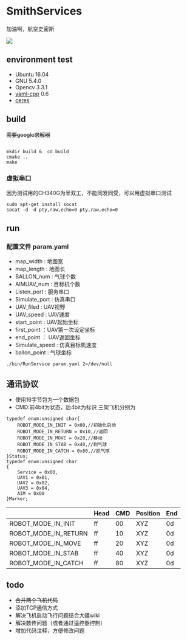 # SmithServices
加油啊，航空史密斯

<img src="doc/demo.gif">

## environment test
- Ubuntu 16.04
- GNU 5.4.0
- Opencv 3.3.1
- [yaml-cpp](https://github.com/jbeder/yaml-cpp) 0.6
- [ceres](http://ceres-solver.org/installation.html)

## build
~~需要google求解器~~
```shell

```
```shell
mkdir build &  cd build
cmake ..
make
```

### 虚拟串口
因为测试用的CH340G为半双工，不能同发同受，可以用虚拟串口测试
```shell
sudo apt-get install socat
socat -d -d pty,raw,echo=0 pty,raw,echo=0

```

## run
### 配置文件 param.yaml
- map_width : 地图宽
- map_length : 地图长
- BALLON_num : 气球个数 
- AIMUAV_num : 目标机个数
- Listen_port : 服务串口
- Simulate_port : 仿真串口
- UAV_filed : UAV视野
- UAV_speed : UAV速度
- start_point : UAV起始坐标
- first_point ：UAV第一次设定坐标
- end_point ： UAV返回坐标
- Simulate_speed : 仿真目标机速度
- ballon_point : 气球坐标

```shell
./bin/RunService param.yaml 2>/dev/null
```
## 通讯协议
- 使用16字节包为一个数据包
- CMD:前4bit为状态，后4bit为标识 三架飞机分别为 

```
typedef enum:unsigned char{
	ROBOT_MODE_IN_INIT = 0x00,//初始化启动
	ROBOT_MODE_IN_RETURN = 0x10,//返回
	ROBOT_MODE_IN_MOVE = 0x20,//移动
	ROBOT_MODE_IN_STAB = 0x40,//刺气球
	ROBOT_MODE_IN_CATCH = 0x80,//抓气球	
}Status;
typedef enum:unsigned char
{
	Service = 0x00,
	UAV1 = 0x01,
	UAV2 = 0x02,
	UAV3 = 0x04,
	AIM = 0x08
}Marker;
```
| |Head|CMD|Position|End|
| --- | --- | --- | --- | --- |
|ROBOT_MODE_IN_INIT | ff |00|XYZ| 0d |
|ROBOT_MODE_IN_RETURN | ff |10|XYZ| 0d |
|ROBOT_MODE_IN_MOVE | ff |20|XYZ| 0d |
|ROBOT_MODE_IN_STAB | ff |40|XYZ| 0d |
|ROBOT_MODE_IN_CATCH | ff |80|XYZ| 0d |

## todo
- ~~合并两个飞机代码~~
- 添加TCP通信方式
- 解决飞机启动飞行问题结合大疆wiki
- 解决数传问题（或者通过遥控器控制）
- 增加代码注释，方便修改问题

